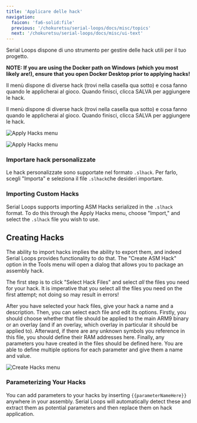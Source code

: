 ```yaml
---
title: 'Applicare delle hack'
navigation:
  faicon: 'fa6-solid:file'
  previous: '/chokuretsu/serial-loops/docs/misc/topics'
  next: '/chokuretsu/serial-loops/docs/misc/ui-text'
---
```


Serial Loops dispone di uno strumento per gestire delle hack utili per il tuo progetto.

**NOTE: If you are using the Docker path on Windows (which you most likely are!), ensure that you open Docker Desktop prior to applying hacks!**

Il menù dispone di diverse hack (trovi nella casella qua sotto) e cosa fanno quando le applicherai al gioco. Quando finisci, clicca SALVA per aggiungere le hack.

Il menù dispone di diverse hack (trovi nella casella qua sotto) e cosa fanno quando le applicherai al gioco. Quando finisci, clicca SALVA per aggiungere le hack.

![Apply Hacks menu](/images/chokuretsu/serial-loops/apply-hacks.png)

![Apply Hacks menu](/images/chokuretsu/serial-loops/apply-hacks.png)

### Importare hack personalizzate
Le hack personalizzate sono supportate nel formato `.slhack`. Per farlo, scegli "Importa" e seleziona il file `.slhack`che desideri importare.

### Importing Custom Hacks
Serial Loops supports importing ASM Hacks serialized in the `.slhack` format. To do this through the Apply Hacks menu, choose "Import," and select the `.slhack` file you wish to use.

## Creating Hacks
The ability to import hacks implies the ability to export them, and indeed Serial Loops provides functionality to do that. The "Create ASM Hack" option in the Tools menu will open a dialog
that allows you to package an assembly hack.

The first step is to click "Select Hack Files" and select *all* the files you need for your hack. It is imperative that you select all the files you need on the first attempt; not doing so
may result in errors!

After you have selected your hack files, give your hack a name and a description. Then, you can select each file and edit its options. Firstly, you should choose whether that file should be
applied to the main ARM9 binary or an overlay (and if an overlay, which overlay in particular it should be applied to). Afterward, if there are any unknown symbols you reference in this file,
you should define their RAM addresses here. Finally, any parameters you have created in the files should be defined here. You are able to define multiple options for each parameter and give
them a name and value.

![Create Hacks menu](/images/chokuretsu/serial-loops/create-hacks.png)

### Parameterizing Your Hacks
You can add parameters to your hacks by inserting `{{parameterNameHere}}` anywhere in your assembly. Serial Loops will automatically detect these and extract them as potential parameters
and then replace them on hack application.